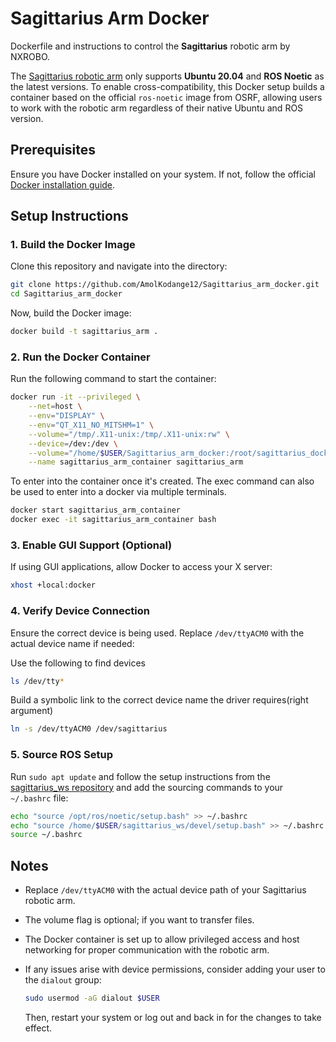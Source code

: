 # Sagittarius Arm Docker

Dockerfile and instructions to control the **Sagittarius** robotic arm by NXROBO.

The [Sagittarius robotic arm](https://github.com/NXROBO/sagittarius_ws) only supports **Ubuntu 20.04** and **ROS Noetic** as the latest versions. To enable cross-compatibility, this Docker setup builds a container based on the official `ros-noetic` image from OSRF, allowing users to work with the robotic arm regardless of their native Ubuntu and ROS version.

## Prerequisites

Ensure you have Docker installed on your system. If not, follow the official [Docker installation guide](https://docs.docker.com/get-docker/).

## Setup Instructions

### 1. Build the Docker Image

Clone this repository and navigate into the directory:

```bash
git clone https://github.com/AmolKodange12/Sagittarius_arm_docker.git
cd Sagittarius_arm_docker
```

Now, build the Docker image:

```bash
docker build -t sagittarius_arm .
```

### 2. Run the Docker Container

Run the following command to start the container:

```bash
docker run -it --privileged \
    --net=host \
    --env="DISPLAY" \
    --env="QT_X11_NO_MITSHM=1" \
    --volume="/tmp/.X11-unix:/tmp/.X11-unix:rw" \
    --device=/dev:/dev \
    --volume="/home/$USER/Sagittarius_arm_docker:/root/sagittarius_docker" \
    --name sagittarius_arm_container sagittarius_arm
```

To enter into the container once it's created.
The exec command can also be used to enter into a docker via multiple terminals.
```bash
docker start sagittarius_arm_container
docker exec -it sagittarius_arm_container bash
```


### 3. Enable GUI Support (Optional)

If using GUI applications, allow Docker to access your X server:

```bash
xhost +local:docker
```

### 4. Verify Device Connection

Ensure the correct device is being used. Replace `/dev/ttyACM0` with the actual device name if needed:

Use the following to find devices
```bash
ls /dev/tty*
```

Build a symbolic link to the correct device name the driver requires(right argument)
```bash
ln -s /dev/ttyACM0 /dev/sagittarius
```

### 5. Source ROS Setup

Run `sudo apt update` and follow the setup instructions from the [sagittarius_ws repository](https://github.com/NXROBO/sagittarius_ws) and add the sourcing commands to your `~/.bashrc` file:

```bash
echo "source /opt/ros/noetic/setup.bash" >> ~/.bashrc
echo "source /home/$USER/sagittarius_ws/devel/setup.bash" >> ~/.bashrc
source ~/.bashrc
```

## Notes
- Replace `/dev/ttyACM0` with the actual device path of your Sagittarius robotic arm.
- The volume flag is optional; if you want to transfer files.
- The Docker container is set up to allow privileged access and host networking for proper communication with the robotic arm.
- If any issues arise with device permissions, consider adding your user to the `dialout` group:
  
  ```bash
  sudo usermod -aG dialout $USER
  ```
  
  Then, restart your system or log out and back in for the changes to take effect.
